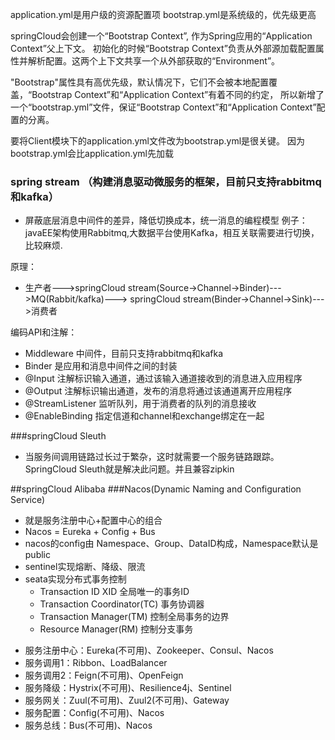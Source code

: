application.yml是用户级的资源配置项
bootstrap.yml是系统级的，优先级更高

springCloud会创建一个“Bootstrap Context”, 作为Spring应用的“Application Context”父上下文。
初始化的时候“Bootstrap Context”负责从外部源加载配置属性并解析配置。这两个上下文共享一个从外部获取的“Environment”。


"Bootstrap"属性具有高优先级，默认情况下，它们不会被本地配置覆盖，“Bootstrap Context”和“Application Context”有着不同的约定，
所以新增了一个“bootstrap.yml”文件，保证“Bootstrap Context”和“Application Context”配置的分离。


要将Client模块下的application.yml文件改为bootstrap.yml是很关键。
因为bootstrap.yml会比application.yml先加载

### spring stream （构建消息驱动微服务的框架，目前只支持rabbitmq和kafka）
* 屏蔽底层消息中间件的差异，降低切换成本，统一消息的编程模型
例子： javaEE架构使用Rabbitmq,大数据平台使用Kafka，相互关联需要进行切换，比较麻烦.

原理：
  * 生产者--->springCloud stream(Source->Channel->Binder)--->MQ(Rabbit/kafka)--->
    springCloud stream(Binder->Channel->Sink)--->消费者
    
编码API和注解：
  * Middleware    中间件，目前只支持rabbitmq和kafka
  * Binder        是应用和消息中间件之间的封装
  * @Input        注解标识输入通道，通过该输入通道接收到的消息进入应用程序
  * @Output       注解标识输出通道，发布的消息将通过该通道离开应用程序
  * @StreamListener 监听队列，用于消费者的队列的消息接收
  * @EnableBinding 指定信道和channel和exchange绑定在一起
  
###springCloud Sleuth
* 当服务间调用链路过长过于繁杂，这时就需要一个服务链路跟踪。
SpringCloud Sleuth就是解决此问题。并且兼容zipkin

##springCloud Alibaba
###Nacos(Dynamic Naming and Configuration Service)
* 就是服务注册中心+配置中心的组合
* Nacos = Eureka + Config + Bus
* nacos的config由 Namespace、Group、DataID构成，Namespace默认是public
* sentinel实现熔断、降级、限流
* seata实现分布式事务控制
   * Transaction ID XID 全局唯一的事务ID
   * Transaction Coordinator(TC) 事务协调器
   * Transaction Manager(TM) 控制全局事务的边界
   * Resource Manager(RM) 控制分支事务
   
   
- 服务注册中心：Eureka(不可用)、Zookeeper、Consul、Nacos
- 服务调用1：Ribbon、LoadBalancer
- 服务调用2：Feign(不可用)、OpenFeign
- 服务降级：Hystrix(不可用)、Resilience4j、Sentinel
- 服务网关：Zuul(不可用)、Zuul2(不可用)、Gateway
- 服务配置：Config(不可用)、Nacos
- 服务总线：Bus(不可用)、Nacos
